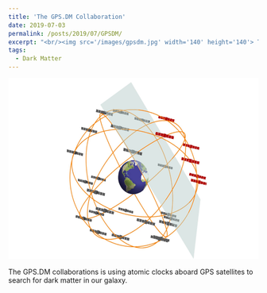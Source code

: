 ```yaml
---
title: 'The GPS.DM Collaboration'
date: 2019-07-03
permalink: /posts/2019/07/GPSDM/
excerpt: "<br/><img src='/images/gpsdm.jpg' width='140' height='140'> The GPS.DM Collaboration is searching for dark matter using GPS atomic clock data."
tags:
  - Dark Matter
---
```


<p align="center">
  <img width="560" height="365" src="/images/gpsdm-1.jpg">
</p>

The GPS.DM collaborations is using atomic clocks aboard GPS satellites to search for dark matter in our galaxy. 